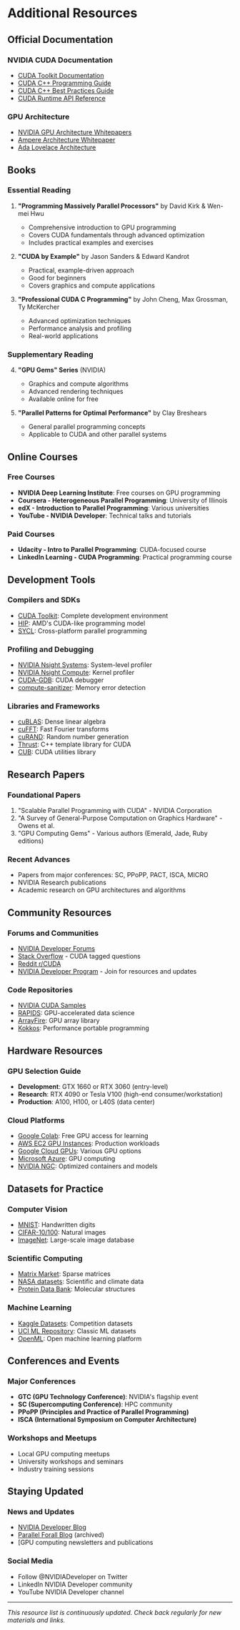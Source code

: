 # Additional Resources

## Official Documentation

### NVIDIA CUDA Documentation
- [CUDA Toolkit Documentation](https://docs.nvidia.com/cuda/)
- [CUDA C++ Programming Guide](https://docs.nvidia.com/cuda/cuda-c-programming-guide/)
- [CUDA C++ Best Practices Guide](https://docs.nvidia.com/cuda/cuda-c-best-practices-guide/)
- [CUDA Runtime API Reference](https://docs.nvidia.com/cuda/cuda-runtime-api/)

### GPU Architecture
- [NVIDIA GPU Architecture Whitepapers](https://developer.nvidia.com/gpu-architecture)
- [Ampere Architecture Whitepaper](https://www.nvidia.com/content/dam/en-zz/Solutions/Data-Center/nvidia-ampere-architecture-whitepaper.pdf)
- [Ada Lovelace Architecture](https://images.nvidia.com/aem-dam/Solutions/Data-Center/l4/nvidia-ada-lovelace-architecture-whitepaper-v2.1.pdf)

## Books

### Essential Reading
1. **"Programming Massively Parallel Processors"** by David Kirk & Wen-mei Hwu
   - Comprehensive introduction to GPU programming
   - Covers CUDA fundamentals through advanced optimization
   - Includes practical examples and exercises

2. **"CUDA by Example"** by Jason Sanders & Edward Kandrot
   - Practical, example-driven approach
   - Good for beginners
   - Covers graphics and compute applications

3. **"Professional CUDA C Programming"** by John Cheng, Max Grossman, Ty McKercher
   - Advanced optimization techniques
   - Performance analysis and profiling
   - Real-world applications

### Supplementary Reading
4. **"GPU Gems" Series** (NVIDIA)
   - Graphics and compute algorithms
   - Advanced rendering techniques
   - Available online for free

5. **"Parallel Patterns for Optimal Performance"** by Clay Breshears
   - General parallel programming concepts
   - Applicable to CUDA and other parallel systems

## Online Courses

### Free Courses
- **NVIDIA Deep Learning Institute**: Free courses on GPU programming
- **Coursera - Heterogeneous Parallel Programming**: University of Illinois
- **edX - Introduction to Parallel Programming**: Various universities
- **YouTube - NVIDIA Developer**: Technical talks and tutorials

### Paid Courses
- **Udacity - Intro to Parallel Programming**: CUDA-focused course
- **LinkedIn Learning - CUDA Programming**: Practical programming course

## Development Tools

### Compilers and SDKs
- [CUDA Toolkit](https://developer.nvidia.com/cuda-toolkit): Complete development environment
- [HIP](https://github.com/ROCm-Developer-Tools/HIP): AMD's CUDA-like programming model
- [SYCL](https://www.khronos.org/sycl/): Cross-platform parallel programming

### Profiling and Debugging
- [NVIDIA Nsight Systems](https://developer.nvidia.com/nsight-systems): System-level profiler
- [NVIDIA Nsight Compute](https://developer.nvidia.com/nsight-compute): Kernel profiler
- [CUDA-GDB](https://docs.nvidia.com/cuda/cuda-gdb/): CUDA debugger
- [compute-sanitizer](https://docs.nvidia.com/cuda/compute-sanitizer/): Memory error detection

### Libraries and Frameworks
- [cuBLAS](https://docs.nvidia.com/cuda/cublas/): Dense linear algebra
- [cuFFT](https://docs.nvidia.com/cuda/cufft/): Fast Fourier transforms
- [cuRAND](https://docs.nvidia.com/cuda/curand/): Random number generation
- [Thrust](https://thrust.github.io/): C++ template library for CUDA
- [CUB](https://nvlabs.github.io/cub/): CUDA utilities library

## Research Papers

### Foundational Papers
1. "Scalable Parallel Programming with CUDA" - NVIDIA Corporation
2. "A Survey of General-Purpose Computation on Graphics Hardware" - Owens et al.
3. "GPU Computing Gems" - Various authors (Emerald, Jade, Ruby editions)

### Recent Advances
- Papers from major conferences: SC, PPoPP, PACT, ISCA, MICRO
- NVIDIA Research publications
- Academic research on GPU architectures and algorithms

## Community Resources

### Forums and Communities
- [NVIDIA Developer Forums](https://forums.developer.nvidia.com/)
- [Stack Overflow](https://stackoverflow.com/questions/tagged/cuda) - CUDA tagged questions
- [Reddit r/CUDA](https://www.reddit.com/r/CUDA/)
- [NVIDIA Developer Program](https://developer.nvidia.com/) - Join for resources and updates

### Code Repositories
- [NVIDIA CUDA Samples](https://github.com/NVIDIA/cuda-samples)
- [RAPIDS](https://github.com/rapidsai): GPU-accelerated data science
- [ArrayFire](https://github.com/arrayfire/arrayfire): GPU array library
- [Kokkos](https://github.com/kokkos/kokkos): Performance portable programming

## Hardware Resources

### GPU Selection Guide
- **Development**: GTX 1660 or RTX 3060 (entry-level)
- **Research**: RTX 4090 or Tesla V100 (high-end consumer/workstation)
- **Production**: A100, H100, or L40S (data center)

### Cloud Platforms
- [Google Colab](https://colab.research.google.com/): Free GPU access for learning
- [AWS EC2 GPU Instances](https://aws.amazon.com/ec2/instance-types/p4/): Production workloads
- [Google Cloud GPUs](https://cloud.google.com/gpu): Various GPU options
- [Microsoft Azure](https://azure.microsoft.com/en-us/services/virtual-machines/gpu/): GPU computing
- [NVIDIA NGC](https://www.nvidia.com/en-us/gpu-cloud/): Optimized containers and models

## Datasets for Practice

### Computer Vision
- [MNIST](http://yann.lecun.com/exdb/mnist/): Handwritten digits
- [CIFAR-10/100](https://www.cs.toronto.edu/~kriz/cifar.html): Natural images
- [ImageNet](http://www.image-net.org/): Large-scale image database

### Scientific Computing
- [Matrix Market](https://math.nist.gov/MatrixMarket/): Sparse matrices
- [NASA datasets](https://data.nasa.gov/): Scientific and climate data
- [Protein Data Bank](https://www.rcsb.org/): Molecular structures

### Machine Learning
- [Kaggle Datasets](https://www.kaggle.com/datasets): Competition datasets
- [UCI ML Repository](https://archive.ics.uci.edu/ml/): Classic ML datasets
- [OpenML](https://www.openml.org/): Open machine learning platform

## Conferences and Events

### Major Conferences
- **GTC (GPU Technology Conference)**: NVIDIA's flagship event
- **SC (Supercomputing Conference)**: HPC community
- **PPoPP (Principles and Practice of Parallel Programming)**
- **ISCA (International Symposium on Computer Architecture)**

### Workshops and Meetups
- Local GPU computing meetups
- University workshops and seminars
- Industry training sessions

## Staying Updated

### News and Updates
- [NVIDIA Developer Blog](https://developer.nvidia.com/blog)
- [Parallel Forall Blog](https://developer.nvidia.com/blog) (archived)
- [GPU computing newsletters and publications

### Social Media
- Follow @NVIDIADeveloper on Twitter
- LinkedIn NVIDIA Developer community
- YouTube NVIDIA Developer channel

---

*This resource list is continuously updated. Check back regularly for new materials and links.*